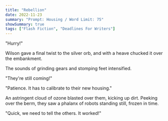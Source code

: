 ```yaml
---
title: "Rebellion"
date: 2022-11-23
summary: "Prompt: Housing / Word Limit: 75"
showSummary: true
tags: ["Flash Fiction", "Deadlines For Writers"]
---
```


"Hurry!"

Wilson gave a final twist to the silver orb, and with a heave chucked it over the embankment. 

The sounds of grinding gears and stomping feet intensified.

"They're still coming!" 

"Patience. It has to calibrate to their new housing."

An astringent cloud of ozone blasted over them, kicking up dirt. Peeking over the berm, they saw a phalanx of robots standing still, frozen in time. 

"Quick, we need to tell the others. It worked!"
